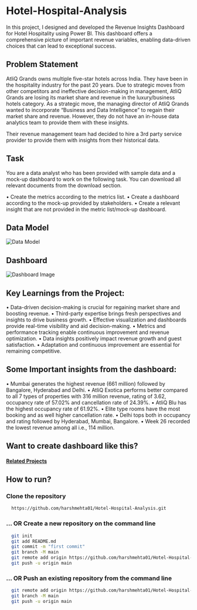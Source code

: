 # Hotel-Hospital-Analysis
In this project, I designed and developed the Revenue Insights Dashboard for Hotel Hospitality using Power BI. This dashboard offers a comprehensive picture of important revenue variables, enabling data-driven choices that can lead to exceptional success.

## Problem Statement
AtliQ Grands owns multiple five-star hotels across India. They have been in the hospitality industry for the past 20 years. Due to strategic moves from other competitors and ineffective decision-making in management, AtliQ Grands are losing its market share and revenue in the luxury/business hotels category. As a strategic move, the managing director of AtliQ Grands wanted to incorporate “Business and Data Intelligence” to regain their market share and revenue. However, they do not have an in-house data analytics team to provide them with these insights.

Their revenue management team had decided to hire a 3rd party service provider to provide them with insights from their historical data.

## Task
You are a data analyst who has been provided with sample data and a mock-up dashboard to work on the following task. You can download all relevant documents from the download section.

•	Create the metrics according to the metrics list. 
•	Create a dashboard according to the mock-up provided by stakeholders.
•	Create a relevant insight that are not provided in the metric list/mock-up dashboard.

## Data Model
![Data Model](https://github.com/harshmehta01/Hotel-Hospital-Analysis/assets/97782632/c1968c32-30a7-443d-bd13-9f4db16bd6f7)

## Dashboard
![Dashboard Image](https://github.com/harshmehta01/Hotel-Hospital-Analysis/assets/97782632/50334b3f-47a8-472f-af97-4873c8d75cbe)

## Key Learnings from the Project:
•	Data-driven decision-making is crucial for regaining market share and boosting revenue.
•	Third-party expertise brings fresh perspectives and insights to drive business growth.
•	Effective visualization and dashboards provide real-time visibility and aid decision-making.
•	Metrics and performance tracking enable continuous improvement and revenue optimization.
•	Data insights positively impact revenue growth and guest satisfaction.
•	Adaptation and continuous improvement are essential for remaining competitive.

## Some Important insights from the dashboard:
•	Mumbai generates the highest revenue (661 million) followed by Bangalore, Hyderabad and Delhi.
•	AtliQ Exotica performs better compared to all 7 types of properties with 316 million revenue, rating of 3.62, occupancy rate of 57.02% and cancellation rate of 24.39%.
•	AtliQ Blu has the highest occupancy rate of 61.92%.
•	Elite type rooms have the most booking and as well higher cancellation rate.
•	Delhi tops both in occupancy and rating followed by Hyderabad, Mumbai, Bangalore.
•	Week 26 recorded the lowest revenue among all i.e., 114 million.

## Want to create dashboard like this?
#### [Related Projects](https://codebasics.io/resources)

## How to run?
### Clone the repository
```bash
  https://github.com/harshmehta01/Hotel-Hospital-Analysis.git
```
### ... OR Create a new repository on the command line
```bash
  git init
  git add README.md
  git commit -m "first commit"
  git branch -M main
  git remote add origin https://github.com/harshmehta01/Hotel-Hospital-Analysis.git
  git push -u origin main
```
### ... OR Push an existing repository from the command line
```bash
  git remote add origin https://github.com/harshmehta01/Hotel-Hospital-Analysis.git
  git branch -M main
  git push -u origin main
```
